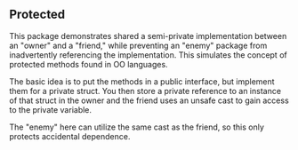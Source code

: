 ## Protected

This package demonstrates shared a semi-private implementation between an "owner" and a "friend," while preventing an "enemy" package from inadvertently referencing the implementation. This simulates the concept of protected methods found in OO languages.

The basic idea is to put the methods in a public interface, but implement them for a private struct. You then store a private reference to an instance of that struct in the owner and the friend uses an unsafe cast to gain access to the private variable.

The "enemy" here can utilize the same cast as the friend, so this only protects accidental dependence.

